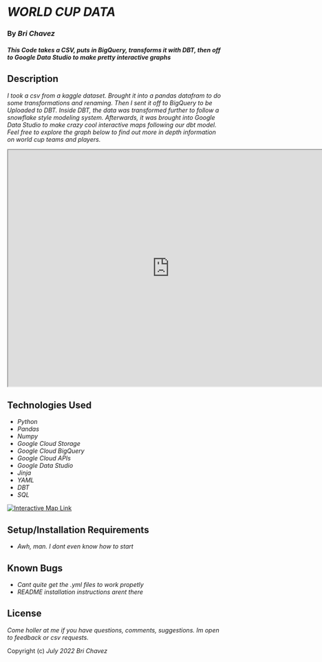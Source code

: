 # _WORLD CUP DATA_


### By _**Bri Chavez**_

#### _This Code takes a CSV, puts in BigQuery, transforms it with DBT, then off to Google Data Studio to make pretty interactive graphs_



## Description

_I took a csv from a kaggle dataset. Brought it into a pandas datafram to do some transformations and renaming. Then I sent it off to BigQuery to be Uploaded to DBT. Inside DBT, the data was transformed further to follow a snowflake style modeling system. Afterwards, it was brought into Google Data Studio to make crazy cool interactive maps following our dbt model. Feel free to explore the graph below to find out more in depth information on world cup teams and players._

<iframe 
  width="750"
  height="550"
  src="https://datastudio.google.com/embed/reporting/18ca8542-1971-4fc6-aa67-38fb2161f4a6/page/pfCyC"
  frameborder="5"
  allow="accelerometer; autoplay; encrypted-media; gyroscope; picture-in-picture"
  allowfullscreen>
</iframe>


## Technologies Used

* _Python_
* _Pandas_
* _Numpy_
* _Google Cloud Storage_
* _Google Cloud BigQuery_
* _Google Cloud APIs_
* _Google Data Studio_
* _Jinja_
* _YAML_
* _DBT_
* _SQL_

[![Interactive Map Link](data/map.png)](https://datastudio.google.com/embed/reporting/18ca8542-1971-4fc6-aa67-38fb2161f4a6/page/pfCyC)

## Setup/Installation Requirements

* _Awh, man. I dont even know how to start_


## Known Bugs

* _Cant quite get the .yml files to work propetly_
* _README installation instructions arent there_

## License

_Come holler at me if you have questions, comments, suggestions. Im open to feedback or csv requests._

Copyright (c) _July 2022_ _Bri Chavez_
